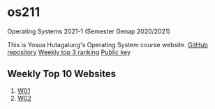 # os211
Operating Systems 2021-1 (Semester Genap 2020/2021)

This is Yosua Hutagalung's Operating System course website.
[GitHub repository](https://github.com/yosuahutagalung/os211)
[Weekly top 3 ranking](https://yosuahutagalung.github.io/os211/TXT/myrank.txt)
[Public key](https://yosuahutagalung.github.io/os211/TXT/mypubkey.txt)

## Weekly Top 10 Websites
1. [W01](https://yosuahutagalung.github.io/os211/W01)
2. [W02](https://yosuahutagalung.github.io/os211/W02)